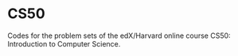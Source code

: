 # CS50
Codes for the problem sets of the edX/Harvard online course CS50: Introduction to Computer Science. 
